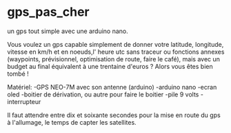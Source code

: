 # gps_pas_cher
un gps tout simple avec une arduino nano.

Vous voulez un gps capable simplement de donner votre latitude, longitude, vitesse en km/h et en noeuds,l' heure utc sans traceur ou fonctions annexes (waypoints, prévisionnel, optimisation de route, faire le café), mais avec un budget au final équivalent à une trentaine d'euros ? Alors vous êtes bien tombé !

Matériel:
-GPS NEO-7M avec son antenne (arduino)
-arduino nano
-ecran oled
-boitier de dérivation, ou autre pour faire le boitier
-pile 9 volts
-interrupteur

Il faut attendre entre dix et soixante secondes pour la mise en route du gps à l'allumage, le temps de capter les satellites.
